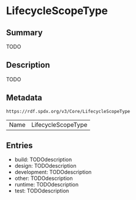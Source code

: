 <!-- Automatically generated by spec-parser v2.0.0 on 2024-01-12T14:00:21.817658+00:00 -->
<!-- SPDX-License-Identifier: Community-Spec-1.0 -->

# LifecycleScopeType

## Summary

TODO


## Description

TODO


## Metadata

`https://rdf.spdx.org/v3/Core/LifecycleScopeType`


| | |
|---|---|
| Name | LifecycleScopeType |




## Entries

- build: TODOdescription
- design: TODOdescription
- development: TODOdescription
- other: TODOdescription
- runtime: TODOdescription
- test: TODOdescription

